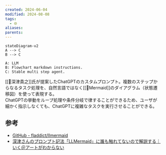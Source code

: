 ```yaml
---
created: 2024-06-04
modified: 2024-08-08
tags:
  - 🌐
aliases: 
parents: 
---
```

```mermaid
stateDiagram-v2
A --> C
B --> C

A: LLM
B: Flowchart markdown instructions.
C: Stable multi step agent.

```
[[👤深津貴之]]氏が提案したChatGPTのカスタムプロンプト。複数のステップからなるタスク処理を、自然言語ではなく[[🧰Mermaid]]のダイアグラム（状態遷移図）を使って表現する。  
ChatGPTの挙動をループ処理や条件分岐で律することができるため、ユーザが細かく指示しなくても、ChatGPTに複雑なタスクを実行させることができる。

## 参考
- [GitHub - fladdict/llmermaid](https://github.com/fladdict/llmermaid)
- [深津さんのプロンプト記法「LLMermaid」に誰も触れてないので解説する｜いく＠アートがわからない](https://note.com/art_reflection/n/n82a3fbf1af6d)